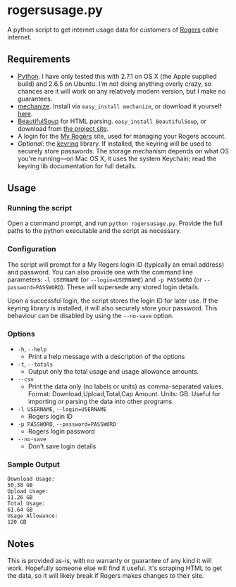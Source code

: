 # rogersusage.py
A python script to get internet usage data for customers of [Rogers][] cable internet.

## Requirements
 - [Python][python]. I have only tested this with 2.7.1 on OS X (the Apple supplied build) and 2.6.5 on Ubuntu. I'm not doing anything overly crazy, so chances are it will work on any relatively modern version, but I make no guarantees.
 - [mechanize][]. Install via `easy_install mechanize`, or download it yourself [here][mechanize dl].
 - [BeautifulSoup][] for HTML parsing. `easy_install BeautifulSoup`, or download from [the project site][soup dl].
 - A login for the [My Rogers][] site, used for managing your Rogers account.
 - *Optional:* the [keyring][] library. If installed, the keyring will be used to securely store passwords. The storage mechanism depends on what OS you're running—on Mac OS X, it uses the system Keychain; read the keyring lib documentation for full details.
 
## Usage
### Running the script
Open a command prompt, and run `python rogersusage.py`. Provide the full paths to the python executable and the script as necessary.

### Configuration
The script will prompt for a My Rogers login ID (typically an email address) and password. You can also provide one with the command line parameters: `-l USERNAME` (or `--login=USERNAME`) and `-p PASSWORD` (or `--password=PASSWORD`). These will supersede any stored login details.
 
 Upon a successful login, the script stores the login ID for later use. If the keyring library is installed, it will also securely store your password. This behaviour can be disabled by using the `--no-save` option.
 
### Options
 - `-h`, `--help`
    - Print a help message with a description of the options
 - `-t`, `--totals`
    - Output only the total usage and usage allowance amounts.
 - `--csv`
    - Print the data only (no labels or units) as comma-separated values. Format: Download,Upload,Total,Cap Amount. Units: GB. Useful for  importing or parsing the data into other programs.
 - `-l USERNAME`, `--login=USERNAME`
    - Rogers login ID
 - `-p PASSWORD`, `--password=PASSWORD`
    - Rogers login password
 - `--no-save`
    - Don't save login details

### Sample Output
    Download Usage:
    50.38 GB
    Upload Usage:
    11.26 GB
    Total Usage:
    61.64 GB
    Usage Allowance:
    120 GB

## Notes
This is provided as-is, with no warranty or guarantee of any kind it will work. Hopefully someone else will find it useful. It's scraping HTML to get the data, so it will likely break if Rogers makes changes to their site.

[BeautifulSoup]: http://www.crummy.com/software/BeautifulSoup/
[soup dl]: http://www.crummy.com/software/BeautifulSoup/#Download
[python]: http://www.python.org/
[rogers]: http://www.rogers.com
[my rogers]: https://www.rogers.com/web/RogersServices.portal?_nfpb=true&amp;_pageLabel=My%20Rogers_Home
[mechanize]: http://wwwsearch.sourceforge.net/mechanize/
[mechanize dl]: http://wwwsearch.sourceforge.net/mechanize/download.html
[keyring]: https://bitbucket.org/kang/python-keyring-lib/
